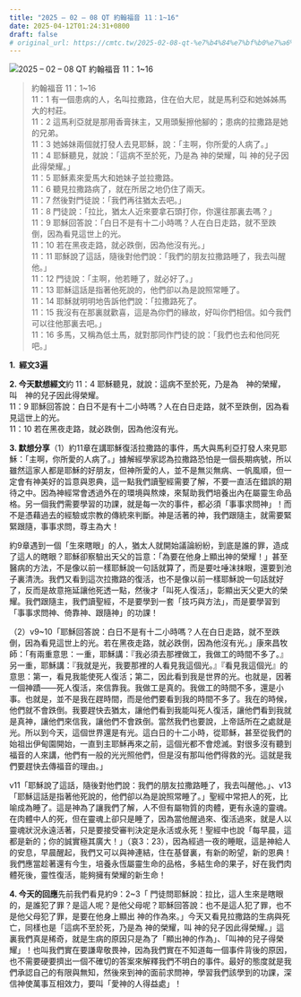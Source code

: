 ```yaml
---
title: "2025 – 02 – 08 QT 約翰福音 11：1~16"
date: 2025-04-12T01:24:31+0800
draft: false
# original_url: https://cmtc.tw/2025-02-08-qt-%e7%b4%84%e7%bf%b0%e7%a6%8f%e9%9f%b3-11%ef%bc%9a116
---
```


![2025 – 02 – 08 QT 約翰福音 11：1\~16](/images/qt.jpg  "2025 – 02 – 08 QT 約翰福音 11：1\~16")

> 約翰福音 11：1\~16  
> 11：1 有一個患病的人，名叫拉撒路，住在伯大尼，就是馬利亞和她姊姊馬大的村莊。  
> 11：2 這馬利亞就是那用香膏抹主，又用頭髮擦他腳的；患病的拉撒路是她的兄弟。  
> 11：3 她姊妹兩個就打發人去見耶穌，說：「主啊，你所愛的人病了。」  
> 11：4 耶穌聽見，就說：「這病不至於死，乃是為 神的榮耀，叫 神的兒子因此得榮耀。」  
> 11：5 耶穌素來愛馬大和她妹子並拉撒路。  
> 11：6 聽見拉撒路病了，就在所居之地仍住了兩天。  
> 11：7 然後對門徒說：「我們再往猶太去吧。」  
> 11：8 門徒說：「拉比，猶太人近來要拿石頭打你，你還往那裏去嗎？」  
> 11：9 耶穌回答說：「白日不是有十二小時嗎？人在白日走路，就不至跌倒，因為看見這世上的光。  
> 11：10 若在黑夜走路，就必跌倒，因為他沒有光。」  
> 11：11 耶穌說了這話，隨後對他們說：「我們的朋友拉撒路睡了，我去叫醒他。」  
> 11：12 門徒說：「主啊，他若睡了，就必好了。」  
> 11：13 耶穌這話是指著他死說的，他們卻以為是說照常睡了。  
> 11：14 耶穌就明明地告訴他們說：「拉撒路死了。  
> 11：15 我沒有在那裏就歡喜，這是為你們的緣故，好叫你們相信。如今我們可以往他那裏去吧。」  
> 11：16 多馬，又稱為低土馬，就對那同作門徒的說：「我們也去和他同死吧。」

**1.  經文3遍**

**2. 今天默想經文**約 11：4 耶穌聽見，就說：這病不至於死，乃是為　神的榮耀，叫　神的兒子因此得榮耀。  
11：9 耶穌回答說：白日不是有十二小時嗎？人在白日走路，就不至跌倒，因為看見這世上的光。  
11：10 若在黑夜走路，就必跌倒，因為他沒有光。

**3. 默想分享**（1）約11章在講耶穌復活拉撒路的事件，馬大與馬利亞打發人來見耶穌：「主啊，你所愛的人病了。」據解經學家認為拉撒路恐怕是一個長期病號，所以雖然這家人都是耶穌的好朋友，但神所愛的人，並不是無災無病、一帆風順，但一定會有神美好的旨意與恩典，這一點我們讀聖經需要了解，不要一直活在錯誤的期待之中。因為神經常會透過外在的環境與熬煉，來幫助我們培養出內在屬靈生命品格。另一個我們需要學習的功課，就是每一次的事件，都必須「事事求問神」！而不是憑藉過去的經驗或宗教的傳統來判斷。神是活著的神，我們跟隨主，就需要緊緊跟隨，事事求問，尊主為大！

約9章遇到一個「生來瞎眼」的人，猶太人就開始議論紛紛，到底是誰的罪，造成了這人的瞎眼？耶穌卻察驗出天父的旨意：「為要在他身上顯出神的榮耀！」甚至醫病的方法，不是像以前一樣耶穌說一句話就算了，而是要吐唾沫抹眼，還要到池子裏清洗。我們又看到這次拉撒路的復活，也不是像以前一樣耶穌說一句話就好了，反而是故意拖延讓他死透一點，然後才「叫死人復活」，彰顯出天父更大的榮耀。我們跟隨主，我們讀聖經，不是要學到一套「技巧與方法」，而是要學習到「事事求問神、倚靠神、跟隨神」的功課！

（2）v9\~10「耶穌回答說：白日不是有十二小時嗎？人在白日走路，就不至跌倒，因為看見這世上的光。若在黑夜走路，就必跌倒，因為他沒有光。」康來昌牧師：「有兩重意思：一重，耶穌講：『我必須去那裡做工，我做工的時間不多了。』另一重，耶穌講：『我就是光，我要那裡的人看見我這個光。』『看見我這個光』的意思：第一，看見我能使死人復活；第二，因此看到我是世界的光。也就是，因著一個神蹟——死人復活，來信靠我。我做工是真的。我做工的時間不多，還是小事。也就是，並不是我在趕時間，而是他們要看到我的時間不多了。我在的時候，他們就不會跌倒。我要趕快去猶太，讓他們看到我能叫死人復活，讓他們看到我就是真神，讓他們來信我，讓他們不會跌倒。當然我們也要說，上帝話所在之處就是光。所以到今天，這個世界還是有光。這白日的十二小時，從耶穌，甚至從我們的始祖出伊甸園開始，一直到主耶穌再來之前，這個光都不會熄滅。對很多沒有聽到福音的人來講，他們有一般的光光照他們，但是沒有那叫他們得救的光。這就是我們要趕快去傳福音的理由。」

v11「耶穌說了這話，隨後對他們說：我們的朋友拉撒路睡了，我去叫醒他。」、v13「耶穌這話是指著他死說的，他們卻以為是說照常睡了。」聖經中常把人的死，比喻成為睡了。這是神為了讓我們了解，人不但有屬物質的肉體，更有永遠的靈魂。在肉體中人的死，但在靈魂上卻只是睡了，因為當他醒過來、復活過來，就是人以靈魂狀況永遠活著，只是要接受審判決定是永活或永死！聖經中也說「每早晨，這都是新的；你的誠實極其廣大！」（哀3：23），因為經過一夜的睡眠，這是神給人的安息，早晨醒起，我們又可以與神連結，住在基督裏，有新的盼望，新的恩典！我們應當趁著還有今生，培養永恆屬靈生命的品格，多結生命的果子，好在我們肉體死後，靈性復活，能夠擁有榮耀的新生命！

**4. 今天的回應**先前我們看見約9：2\~3「 門徒問耶穌說：拉比，這人生來是瞎眼的，是誰犯了罪？是這人呢？是他父母呢？耶穌回答說：也不是這人犯了罪，也不是他父母犯了罪，是要在他身上顯出 神的作為來。」今天又看見拉撒路的生病與死亡，同樣也是「這病不至於死，乃是為 神的榮耀，叫 神的兒子因此得榮耀。」這裏我們真是稀奇，就是生病的原因只是為了「顯出神的作為」、「叫神的兒子得榮耀」！也叫我們實在要謙卑敬畏神，因為我們實在不知道每一個事件背後的原因，也不需要硬要擠出一個不確切的答案來解釋我們不明白的事件。最好的態度就是我們承認自己的有限與無知，然後來到神的面前求問神，學習我們該學到的功課，深信神使萬事互相效力，要叫「愛神的人得益處」！